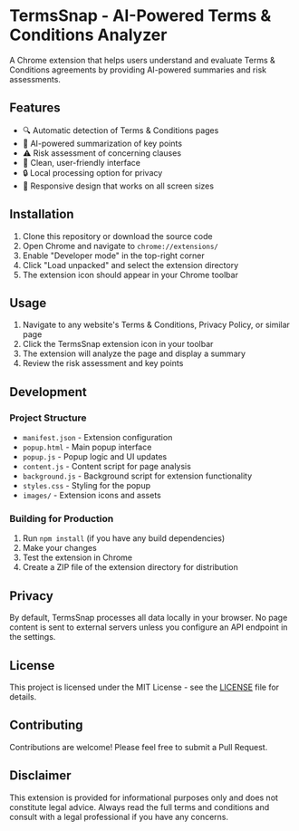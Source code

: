 # TermsSnap - AI-Powered Terms & Conditions Analyzer

A Chrome extension that helps users understand and evaluate Terms & Conditions agreements by providing AI-powered summaries and risk assessments.

## Features

- 🔍 Automatic detection of Terms & Conditions pages
- 📝 AI-powered summarization of key points
- ⚠️ Risk assessment of concerning clauses
- 🎨 Clean, user-friendly interface
- 🔒 Local processing option for privacy
- 📱 Responsive design that works on all screen sizes

## Installation

1. Clone this repository or download the source code
2. Open Chrome and navigate to `chrome://extensions/`
3. Enable "Developer mode" in the top-right corner
4. Click "Load unpacked" and select the extension directory
5. The extension icon should appear in your Chrome toolbar

## Usage

1. Navigate to any website's Terms & Conditions, Privacy Policy, or similar page
2. Click the TermsSnap extension icon in your toolbar
3. The extension will analyze the page and display a summary
4. Review the risk assessment and key points

## Development

### Project Structure

- `manifest.json` - Extension configuration
- `popup.html` - Main popup interface
- `popup.js` - Popup logic and UI updates
- `content.js` - Content script for page analysis
- `background.js` - Background script for extension functionality
- `styles.css` - Styling for the popup
- `images/` - Extension icons and assets

### Building for Production

1. Run `npm install` (if you have any build dependencies)
2. Make your changes
3. Test the extension in Chrome
4. Create a ZIP file of the extension directory for distribution

## Privacy

By default, TermsSnap processes all data locally in your browser. No page content is sent to external servers unless you configure an API endpoint in the settings.

## License

This project is licensed under the MIT License - see the [LICENSE](LICENSE) file for details.

## Contributing

Contributions are welcome! Please feel free to submit a Pull Request.

## Disclaimer

This extension is provided for informational purposes only and does not constitute legal advice. Always read the full terms and conditions and consult with a legal professional if you have any concerns.
